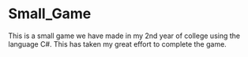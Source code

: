 # Small_Game
This is a small game we have made in my 2nd year of college using the language C#. This has taken my great effort to complete the game. 
